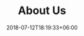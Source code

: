---
title: "About Us"
date: 2018-07-12T18:19:33+06:00
mission_title : "our mission"
mission_statement: "find creative ways to intersect computer science and artificial intelligence with any discipline out there (law, art, medicine...)"
mission_description : "we believe everyone, no matter what major, should have the liberty to use these powerful technologies efficiently and ethically. we aim to lower the barriers of entry into the tech field through hosting accessible, hybrid events and growing a deeply connected online community."
culture_title: "our culture"
culture_statement: "collaborative, connected, laid back, rewarding, & human"
culture_description: "anyone is welcome to join us and become a \"lumen\". whether you are an attendee at our workshops, guest speaker at our event, volunteer at our competition, or member of our discord server, you contribute invaluably to the illuminaite community. "
---